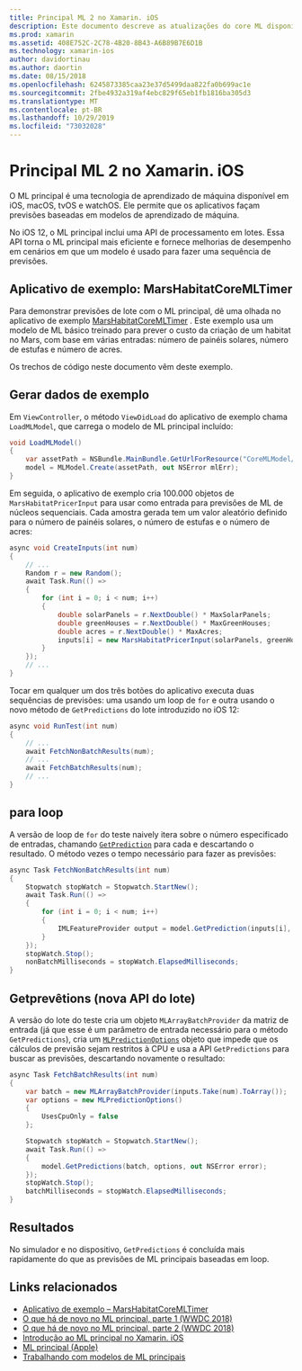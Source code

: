 ```yaml
---
title: Principal ML 2 no Xamarin. iOS
description: Este documento descreve as atualizações do core ML disponíveis como parte do iOS 12. Em particular, ele analisa as melhorias de desempenho associadas à nova API de previsão do lote.
ms.prod: xamarin
ms.assetid: 408E752C-2C78-4B20-8B43-A6B89B7E6D1B
ms.technology: xamarin-ios
author: davidortinau
ms.author: daortin
ms.date: 08/15/2018
ms.openlocfilehash: 6245873385caa23e37d5499daa822fa0b699ac1e
ms.sourcegitcommit: 2fbe4932a319af4ebc829f65eb1fb1816ba305d3
ms.translationtype: MT
ms.contentlocale: pt-BR
ms.lasthandoff: 10/29/2019
ms.locfileid: "73032028"
---
```

# <a name="core-ml-2-in-xamarinios"></a>Principal ML 2 no Xamarin. iOS

O ML principal é uma tecnologia de aprendizado de máquina disponível em iOS, macOS, tvOS e watchOS. Ele permite que os aplicativos façam previsões baseadas em modelos de aprendizado de máquina.

No iOS 12, o ML principal inclui uma API de processamento em lotes. Essa API torna o ML principal mais eficiente e fornece melhorias de desempenho em cenários em que um modelo é usado para fazer uma sequência de previsões.

## <a name="sample-app-marshabitatcoremltimer"></a>Aplicativo de exemplo: MarsHabitatCoreMLTimer

Para demonstrar previsões de lote com o ML principal, dê uma olhada no aplicativo de exemplo [MarsHabitatCoreMLTimer](https://docs.microsoft.com/samples/xamarin/ios-samples/ios12-marshabitatcoremltimer) . Este exemplo usa um modelo de ML básico treinado para prever o custo da criação de um habitat no Mars, com base em várias entradas: número de painéis solares, número de estufas e número de acres.

Os trechos de código neste documento vêm deste exemplo.

## <a name="generate-sample-data"></a>Gerar dados de exemplo

Em `ViewController`, o método `ViewDidLoad` do aplicativo de exemplo chama `LoadMLModel`, que carrega o modelo de ML principal incluído:

```csharp
void LoadMLModel()
{
    var assetPath = NSBundle.MainBundle.GetUrlForResource("CoreMLModel/MarsHabitatPricer", "mlmodelc");
    model = MLModel.Create(assetPath, out NSError mlErr);
}
```

Em seguida, o aplicativo de exemplo cria 100.000 objetos de `MarsHabitatPricerInput` para usar como entrada para previsões de ML de núcleos sequenciais. Cada amostra gerada tem um valor aleatório definido para o número de painéis solares, o número de estufas e o número de acres:

```csharp
async void CreateInputs(int num)
{
    // ...
    Random r = new Random();
    await Task.Run(() =>
    {
        for (int i = 0; i < num; i++)
        {
            double solarPanels = r.NextDouble() * MaxSolarPanels;
            double greenHouses = r.NextDouble() * MaxGreenHouses;
            double acres = r.NextDouble() * MaxAcres;
            inputs[i] = new MarsHabitatPricerInput(solarPanels, greenHouses, acres);
        }
    });
    // ...
}
```

Tocar em qualquer um dos três botões do aplicativo executa duas sequências de previsões: uma usando um loop de `for` e outra usando o novo método de `GetPredictions` do lote introduzido no iOS 12:

```csharp
async void RunTest(int num)
{
    // ...
    await FetchNonBatchResults(num);
    // ...
    await FetchBatchResults(num);
    // ...
}
```

## <a name="for-loop"></a>para loop

A versão de loop de `for` do teste naively itera sobre o número especificado de entradas, chamando [`GetPrediction`](xref:CoreML.MLModel.GetPrediction*) para cada e descartando o resultado. O método vezes o tempo necessário para fazer as previsões:

```csharp
async Task FetchNonBatchResults(int num)
{
    Stopwatch stopWatch = Stopwatch.StartNew();
    await Task.Run(() =>
    {
        for (int i = 0; i < num; i++)
        {
            IMLFeatureProvider output = model.GetPrediction(inputs[i], out NSError error);
        }
    });
    stopWatch.Stop();
    nonBatchMilliseconds = stopWatch.ElapsedMilliseconds;
}
```

## <a name="getpredictions-new-batch-api"></a>Getprevêtions (nova API do lote)

A versão do lote do teste cria um objeto `MLArrayBatchProvider` da matriz de entrada (já que esse é um parâmetro de entrada necessário para o método `GetPredictions`), cria um [`MLPredictionOptions`](xref:CoreML.MLPredictionOptions)
objeto que impede que os cálculos de previsão sejam restritos à CPU e usa a API `GetPredictions` para buscar as previsões, descartando novamente o resultado:

```csharp
async Task FetchBatchResults(int num)
{
    var batch = new MLArrayBatchProvider(inputs.Take(num).ToArray());
    var options = new MLPredictionOptions()
    {
        UsesCpuOnly = false
    };

    Stopwatch stopWatch = Stopwatch.StartNew();
    await Task.Run(() =>
    {
        model.GetPredictions(batch, options, out NSError error);
    });
    stopWatch.Stop();
    batchMilliseconds = stopWatch.ElapsedMilliseconds;
}
```

## <a name="results"></a>Resultados

No simulador e no dispositivo, `GetPredictions` é concluída mais rapidamente do que as previsões de ML principais baseadas em loop.

## <a name="related-links"></a>Links relacionados

- [Aplicativo de exemplo – MarsHabitatCoreMLTimer](https://docs.microsoft.com/samples/xamarin/ios-samples/ios12-marshabitatcoremltimer)
- [O que há de novo no ML principal, parte 1 (WWDC 2018)](https://developer.apple.com/videos/play/wwdc2018/708/)
- [O que há de novo no ML principal, parte 2 (WWDC 2018)](https://developer.apple.com/videos/play/wwdc2018/709/)
- [Introdução ao ML principal no Xamarin. iOS](https://docs.microsoft.com/xamarin/ios/platform/introduction-to-ios11/coreml)
- [ML principal (Apple)](https://developer.apple.com/documentation/coreml?language=objc)
- [Trabalhando com modelos de ML principais](https://developer.apple.com/machine-learning/build-run-models/)
